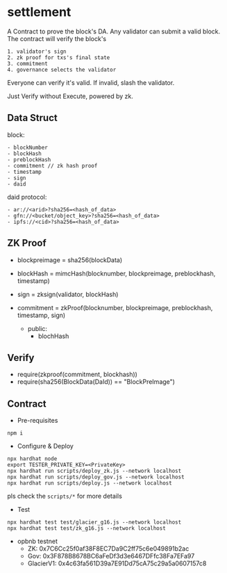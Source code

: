 # settlement

A Contract to prove the block's DA. Any validator can submit a valid block. The contract will verify the block's 

    1. validator's sign
    2. zk proof for txs's final state
    3. commitment
    4. governance selects the validator

Everyone can verify it's valid. If invalid, slash the validator.

Just Verify without Execute, powered by zk.

## Data Struct

block:

    - blockNumber
    - blockHash
    - preblockHash
    - commitment // zk hash proof
    - timestamp
    - sign
    - daid

daid protocol:

    - ar://<arid>?sha256=<hash_of_data>
    - gfn://<bucket/object_key>?sha256=<hash_of_data>
    - ipfs://<cid>?sha256=<hash_of_data>

## ZK Proof

- blockpreimage = sha256(blockData)
- blockHash = mimcHash(blocknumber, blockpreimage, preblockhash, timestamp)
- sign = zksign(validator, blockHash)
- commitment = zkProof(blocknumber, blockpreimage, preblockhash, timestamp, sign)

    - public: 
        - blochHash

## Verify

- require(zkproof(commitment, blockhash))
- require(sha256(BlockData(DaId)) == "BlockPreImage")



## Contract

- Pre-requisites

```
npm i
```

- Configure & Deploy

```
npx hardhat node
export TESTER_PRIVATE_KEY=<PrivateKey>
npx hardhat run scripts/deploy_zk.js --network localhost
npx hardhat run scripts/deploy_gov.js --network localhost
npx hardhat run scripts/deploy.js --network localhost
```

pls check the `scripts/*` for more details

- Test

```
npx hardhat test test/glacier_g16.js --network localhost
npx hardhat test test/zk_g16.js --network localhost
```

- opbnb testnet
    - ZK: 0x7C6Cc25f0af38F8EC7Da9C2ff75c6e049891b2ac
    - Gov: 0x3F878B8678BC6aFeDf3d3e6467DFfc38Fa7EFa97
    - GlacierV1: 0x4c63fa561D39a7E91Dd75cA75c29a5a0607157c8